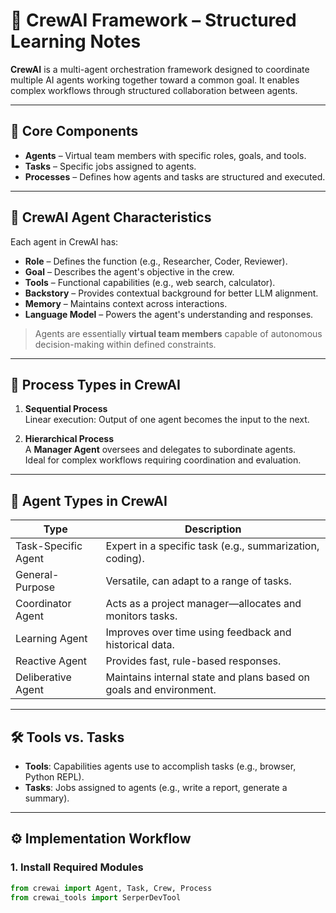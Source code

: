 # 🚀 CrewAI Framework – Structured Learning Notes

**CrewAI** is a multi-agent orchestration framework designed to coordinate multiple AI agents working together toward a common goal. It enables complex workflows through structured collaboration between agents.

---

## 🧩 Core Components

- **Agents** – Virtual team members with specific roles, goals, and tools.
- **Tasks** – Specific jobs assigned to agents.
- **Processes** – Defines how agents and tasks are structured and executed.

---

## 👤 CrewAI Agent Characteristics

Each agent in CrewAI has:
- **Role** – Defines the function (e.g., Researcher, Coder, Reviewer).
- **Goal** – Describes the agent's objective in the crew.
- **Tools** – Functional capabilities (e.g., web search, calculator).
- **Backstory** – Provides contextual background for better LLM alignment.
- **Memory** – Maintains context across interactions.
- **Language Model** – Powers the agent's understanding and responses.

> Agents are essentially **virtual team members** capable of autonomous decision-making within defined constraints.

---

## 🔄 Process Types in CrewAI

1. **Sequential Process**  
   Linear execution: Output of one agent becomes the input to the next.

2. **Hierarchical Process**  
   A **Manager Agent** oversees and delegates to subordinate agents.  
   Ideal for complex workflows requiring coordination and evaluation.

---

## 🧠 Agent Types in CrewAI

| Type                | Description                                                                 |
|---------------------|------------------------------------------------------------------------------|
| Task-Specific Agent | Expert in a specific task (e.g., summarization, coding).                    |
| General-Purpose     | Versatile, can adapt to a range of tasks.                                  |
| Coordinator Agent   | Acts as a project manager—allocates and monitors tasks.                    |
| Learning Agent      | Improves over time using feedback and historical data.                     |
| Reactive Agent      | Provides fast, rule-based responses.                                        |
| Deliberative Agent  | Maintains internal state and plans based on goals and environment.         |

---

## 🛠️ Tools vs. Tasks

- **Tools**: Capabilities agents use to accomplish tasks (e.g., browser, Python REPL).
- **Tasks**: Jobs assigned to agents (e.g., write a report, generate a summary).

---

## ⚙️ Implementation Workflow

### 1. Install Required Modules

```python
from crewai import Agent, Task, Crew, Process
from crewai_tools import SerperDevTool
